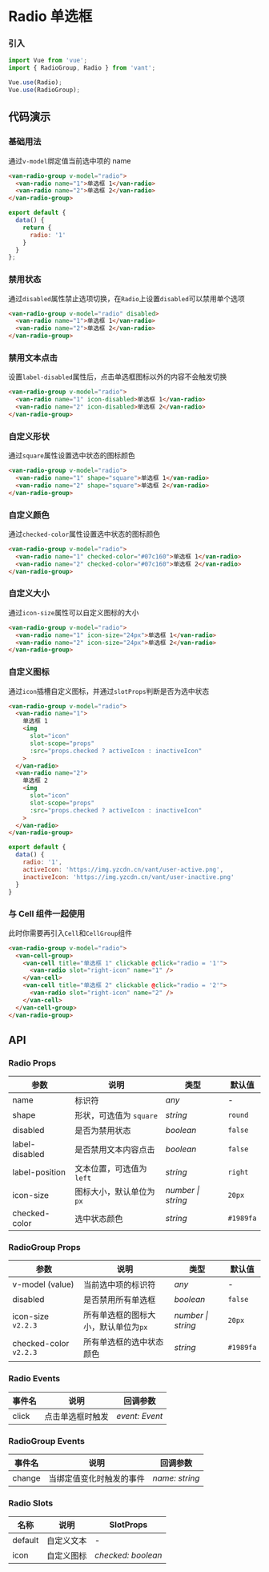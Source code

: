 # Radio 单选框

### 引入

```js
import Vue from 'vue';
import { RadioGroup, Radio } from 'vant';

Vue.use(Radio);
Vue.use(RadioGroup);
```

## 代码演示

### 基础用法

通过`v-model`绑定值当前选中项的 name

```html
<van-radio-group v-model="radio">
  <van-radio name="1">单选框 1</van-radio>
  <van-radio name="2">单选框 2</van-radio>
</van-radio-group>
```

```js
export default {
  data() {
    return {
      radio: '1'
    }
  }
};
```

### 禁用状态

通过`disabled`属性禁止选项切换，在`Radio`上设置`disabled`可以禁用单个选项

```html
<van-radio-group v-model="radio" disabled>
  <van-radio name="1">单选框 1</van-radio>
  <van-radio name="2">单选框 2</van-radio>
</van-radio-group>
```

### 禁用文本点击

设置`label-disabled`属性后，点击单选框图标以外的内容不会触发切换

```html
<van-radio-group v-model="radio">
  <van-radio name="1" icon-disabled>单选框 1</van-radio>
  <van-radio name="2" icon-disabled>单选框 2</van-radio>
</van-radio-group>
```

### 自定义形状

通过`square`属性设置选中状态的图标颜色

```html
<van-radio-group v-model="radio">
  <van-radio name="1" shape="square">单选框 1</van-radio>
  <van-radio name="2" shape="square">单选框 2</van-radio>
</van-radio-group>
```

### 自定义颜色

通过`checked-color`属性设置选中状态的图标颜色

```html
<van-radio-group v-model="radio">
  <van-radio name="1" checked-color="#07c160">单选框 1</van-radio>
  <van-radio name="2" checked-color="#07c160">单选框 2</van-radio>
</van-radio-group>
```

### 自定义大小

通过`icon-size`属性可以自定义图标的大小

```html
<van-radio-group v-model="radio">
  <van-radio name="1" icon-size="24px">单选框 1</van-radio>
  <van-radio name="2" icon-size="24px">单选框 2</van-radio>
</van-radio-group>
```

### 自定义图标

通过`icon`插槽自定义图标，并通过`slotProps`判断是否为选中状态

```html
<van-radio-group v-model="radio">
  <van-radio name="1">
    单选框 1
    <img
      slot="icon"
      slot-scope="props"
      :src="props.checked ? activeIcon : inactiveIcon"
    >
  </van-radio>
  <van-radio name="2">
    单选框 2
    <img
      slot="icon"
      slot-scope="props"
      :src="props.checked ? activeIcon : inactiveIcon"
    >
  </van-radio>
</van-radio-group>
```

```js
export default {
  data() {
    radio: '1',
    activeIcon: 'https://img.yzcdn.cn/vant/user-active.png',
    inactiveIcon: 'https://img.yzcdn.cn/vant/user-inactive.png'
  }
}
```

### 与 Cell 组件一起使用

此时你需要再引入`Cell`和`CellGroup`组件

```html
<van-radio-group v-model="radio">
  <van-cell-group>
    <van-cell title="单选框 1" clickable @click="radio = '1'">
      <van-radio slot="right-icon" name="1" />
    </van-cell>
    <van-cell title="单选框 2" clickable @click="radio = '2'">
      <van-radio slot="right-icon" name="2" />
    </van-cell>
  </van-cell-group>
</van-radio-group>
```

## API

### Radio Props

| 参数 | 说明 | 类型 | 默认值 |
|------|------|------|------|
| name | 标识符 | *any* | - |
| shape | 形状，可选值为 `square` | *string* | `round` |
| disabled | 是否为禁用状态 | *boolean* | `false` |
| label-disabled | 是否禁用文本内容点击 | *boolean* | `false` |
| label-position | 文本位置，可选值为 `left` | *string* | `right` |
| icon-size | 图标大小，默认单位为`px` | *number \| string* | `20px` |
| checked-color | 选中状态颜色 | *string* | `#1989fa` |

### RadioGroup Props

| 参数 | 说明 | 类型 | 默认值 |
|------|------|------|------|
| v-model (value) | 当前选中项的标识符 | *any* | - |
| disabled | 是否禁用所有单选框 | *boolean* | `false` |
| icon-size `v2.2.3` | 所有单选框的图标大小，默认单位为`px` | *number \| string* | `20px` |
| checked-color `v2.2.3` | 所有单选框的选中状态颜色 | *string* | `#1989fa` |

### Radio Events

| 事件名 | 说明 | 回调参数 |
|------|------|------|
| click | 点击单选框时触发 | *event: Event* |

### RadioGroup Events

| 事件名 | 说明 | 回调参数 |
|------|------|------|
| change | 当绑定值变化时触发的事件 | *name: string* |

### Radio Slots

| 名称 | 说明 | SlotProps |
|------|------|------|
| default | 自定义文本 | - |
| icon | 自定义图标 | *checked: boolean* |

